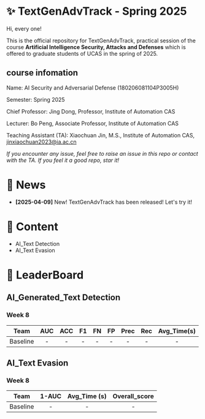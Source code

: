 # ✨ TextGenAdvTrack - Spring 2025
Hi, every one! 

This is the official repository for TextGenAdvTrack, practical session of the course **Artificial Intelligence Security, Attacks and Defenses** which is offered to graduate students of UCAS in the spring of 2025.

## course infomation

Name: AI Security and Adversarial Defense (180206081104P3005H)

Semester: Spring 2025

Chief Professor: Jing Dong, Professor, Institute of Automation CAS

Lecturer: Bo Peng, Associate Professor, Institute of Automation CAS

Teaching Assistant (TA): Xiaochuan Jin, M.S., Institute of Automation CAS, jinxiaochuan2023@ia.ac.cn

*If you encounter any issue, feel free to raise an issue in this repo or contact with the TA.*
*If you feel it a good repo, star it!*

# 📣 News
- **[2025-04-09]** New! TextGenAdvTrack has been released! Let's try it! 


# 📜 Content
- AI_Text Detection
- AI_Text Evasion


# 🥇 LeaderBoard
## AI_Generated_Text Detection

### Week 8
|Team | AUC | ACC | F1 | FN | FP | Prec | Rec | Avg_Time(s) |
|:-----:|:----:|:----:|:----:|:----:|:----:|:----:|:----:|:----:|
|Baseline| - | - | - | - | - | - | - | - | - |


## AI_Text Evasion
### Week 8
|Team | 1-AUC | Avg_Time (s) | Overall_score
|:-----:|:----:|:------:|:------:|
|Baseline| - | - | - |



